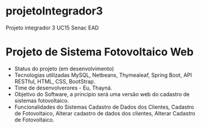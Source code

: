 # projetoIntegrador3
Projeto integrador 3 UC15 Senac EAD

# Projeto de Sistema Fotovoltaico Web
- Status do projeto (em desenvolvimento)
- Tecnologias utilizadas MySQL, Netbeans, Thymealeaf, Spring Boot, API RESTful, HTML, CSS, BootStrap.
- Time de desenvolverores - Eu, Thayná. 
- Objetivo do Software, a principio será uma versão web do cadastro de sistemas fotovoltaico.
- Funcionalidades do Sistemas Cadastro de Dados dos Clientes, Cadastro de Fotovoltaico, Alterar cadastro de dados dos clientes, Alterar Cadastro de Fotovoltaico.
